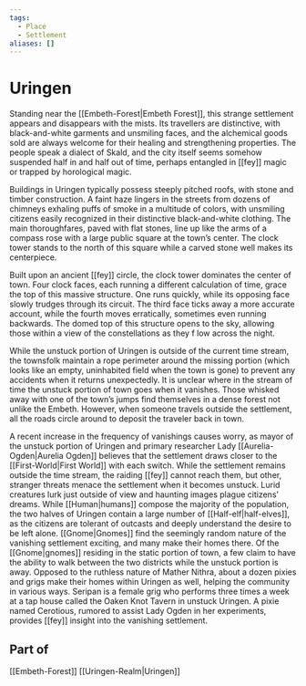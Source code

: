 ```yaml
---
tags:
  - Place
  - Settlement
aliases: []
---
```

# Uringen
Standing near the [[Embeth-Forest|Embeth Forest]], this strange settlement appears and disappears with the mists. Its travellers are distinctive, with black-and-white garments and unsmiling faces, and the alchemical goods sold are always welcome for their healing and strengthening properties. The people speak a dialect of Skald, and the city itself seems somehow suspended half in and half out of time, perhaps entangled in [[fey]] magic or trapped by horological magic. 

Buildings in Uringen typically possess steeply pitched roofs, with stone and timber construction. A faint haze lingers in the streets from dozens of chimneys exhaling puffs of smoke in a multitude of colors, with unsmiling citizens easily recognized in their distinctive black-and-white clothing. The main thoroughfares, paved with flat stones, line up like the arms of a compass rose with a large public square at the town’s center. The clock tower stands to the north of this square while a carved stone well makes its centerpiece. 

Built upon an ancient [[fey]] circle, the clock tower dominates the center of town. Four clock faces, each running a different calculation of time, grace the top of this massive structure. One runs quickly, while its opposing face slowly trudges through its circuit. The third face ticks away a more accurate account, while the fourth moves erratically, sometimes even running backwards. The domed top of this structure opens to the sky, allowing those within a view of the constellations as they f low across the night. 

While the unstuck portion of Uringen is outside of the current time stream, the townsfolk maintain a rope perimeter around the missing portion (which looks like an empty, uninhabited field when the town is gone) to prevent any accidents when it returns unexpectedly. It is unclear where in the stream of time the unstuck portion of town goes when it vanishes. Those whisked away with one of the town’s jumps find themselves in a dense forest not unlike the Embeth. However, when someone travels outside the settlement, all the roads circle around to deposit the traveler back in town. 

A recent increase in the frequency of vanishings causes worry, as mayor of the unstuck portion of Uringen and primary researcher Lady [[Aurelia-Ogden|Aurelia Ogden]] believes that the settlement draws closer to the [[First-World|First World]] with each switch. While the settlement remains outside the time stream, the raiding [[fey]] cannot reach them, but other, stranger threats menace the settlement when it becomes unstuck. Lurid creatures lurk just outside of view and haunting images plague citizens’ dreams. While [[Human|humans]] compose the majority of the population, the two halves of Uringen contain a large number of [[Half-elf|half-elves]], as the citizens are tolerant of outcasts and deeply understand the desire to be left alone. [[Gnome|Gnomes]] find the seemingly random nature of the vanishing settlement exciting, and many make their homes there. Of the [[Gnome|gnomes]] residing in the static portion of town, a few claim to have the ability to walk between the two districts while the unstuck portion is away. Opposed to the ruthless nature of Mather Nithra, about a dozen pixies and grigs make their homes within Uringen as well, helping the community in various ways. Seripan is a female grig who performs three times a week at a tap house called the Oaken Knot Tavern in unstuck Uringen. A pixie named Cerotious, rumored to assist Lady Ogden in her experiments, provides [[fey]] insight into the vanishing settlement.
## Part of
[[Embeth-Forest]]
[[Uringen-Realm|Uringen]]